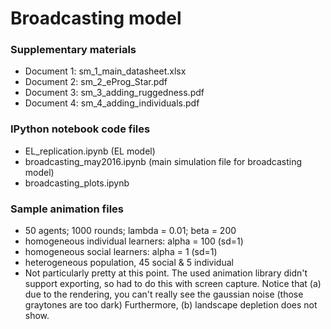 # Broadcasting model

### Supplementary materials 
- Document 1: sm_1_main_datasheet.xlsx
- Document 2: sm_2_eProg_Star.pdf
- Document 3: sm_3_adding_ruggedness.pdf
- Document 4: sm_4_adding_individuals.pdf

### IPython notebook code files 
- EL_replication.ipynb (EL model)
- broadcasting_may2016.ipynb (main simulation file for broadcasting model)
- broadcasting_plots.ipynb 

### Sample animation files
- 50 agents; 1000 rounds; lambda = 0.01; beta = 200 
- homogeneous individual learners: alpha = 100 (sd=1)
- homogeneous social learners: alpha = 1 (sd=1)
- heterogeneous population, 45 social & 5 individual
- Not particularly pretty at this point. The used animation library didn't support exporting, so had to do this with screen capture. Notice that (a) due to the rendering, you can't really see the gaussian noise (those graytones are too dark)  Furthermore, (b) landscape depletion does not show. 



